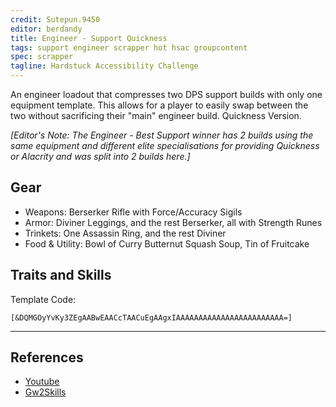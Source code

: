 ```yaml
---
credit: Sutepun.9450
editor: berdandy
title: Engineer - Support Quickness
tags: support engineer scrapper hot hsac groupcontent
spec: scrapper
tagline: Hardstuck Accessibility Challenge
---
```


An engineer loadout that compresses two DPS support builds with only one equipment template. This allows for a player to easily swap between the two without sacrificing their "main" engineer build. Quickness Version.

_[Editor's Note: The Engineer - Best Support winner has 2 builds using the same equipment and different elite specialisations for providing Quickness or Alacrity and was split into 2 builds here.]_

## Gear

- Weapons: Berserker Rifle with Force/Accuracy Sigils
- Armor: Diviner Leggings, and the rest Berserker, all with Strength Runes
- Trinkets: One Assassin Ring, and the rest Diviner
- Food & Utility: Bowl of Curry Butternut Squash Soup, Tin of Fruitcake

## Traits and Skills

Template Code:

`[&DQMGOyYvKy3ZEgAABwEAACcTAACuEgAAgxIAAAAAAAAAAAAAAAAAAAAAAAA=]`

---

<div
  data-armory-embed='skills'
  data-armory-ids='30357,5812,31248,29921,30815'
>
</div>
<div
  data-armory-embed='specializations'
  data-armory-ids='6,38,43'
  data-armory-6-traits='1882,1892,1947'
  data-armory-38-traits='1914,1923,526'
  data-armory-43-traits='1917,1860,2052'
>
</div>
<script async src='https://unpkg.com/armory-embeds@^0.x.x/armory-embeds.js'></script>



## References

- [Youtube](https://www.youtube.com/watch?v=Mbo91IVHvNo)
- [Gw2Skills](http://gw2skills.net/editor/?PeQAQlRw4YNMI2JO2LvtWA-zRZYBRBtaLIC4QUtHGRJQVBoOLjqsB-e)
